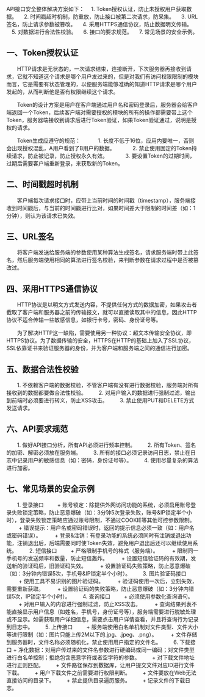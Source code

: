 API接口安全整体解决方案如下：
　1. Token授权认证，防止未授权用户获取数据。
　2. 时间戳超时机制，防重放，防止接口被第二次请求，防采集。
　3. URL签名，防止请求参数被篡改。
　4. 采用HTTPS通信协议，防止数据明文传输。
　5. 对数据进行合法性校验。
　6. 接口的要求规范。
　7. 常见场景的安全示例。

## 一、Token授权认证
　　HTTP请求是无状态的，一次请求结束，连接断开，下次服务器再接收到请求，它就不知道这个请求是哪个用户发过来的，但是对我们有访问权限限制的模块而言，它是需要有状态管理的，以便服务端能够准确的知道HTTP请求是哪个用户发起的，从而判断他是否有权限继续这个请求。  
  
　　Token的设计方案是用户在客户端通过用户名和密码登录后，服务器会给客户端返回一个Token，后续客户端对需要授权的模块的所有的操作都需要带上这个Token，服务器端接收到请求后进行Token验证，如果Token验证通过，说明是授权的请求。  

　　Token生成应遵守的规范：
　　　1. 长度不低于16位，应用内要唯一，否则会出现授权混乱，A用户看到了B用户的数据。
　　　2. 禁止使用固定的Token持续请求，防止被记录，防止授权永久有效。
　　　3. 要设置Token的过期时间，过期后需要客户端重新登录，来获取新的Token。

## 二、时间戳超时机制
　　客户端每次请求接口时，应带上当前时间的时间戳（timestamp），服务端接收到时间戳后，与当前的时间戳进行比对，如果时间差大于限制的时间差（如：1分钟），则认为该请求已失效。

## 三、URL签名
　　将客户端发送给服务端的参数使用某种算法生成签名，请求服务端时带上此签名，然后服务端使用相同的算法进行签名校验，来判断参数在请求过程中是否被篡改过。
  
## 四、采用HTTPS通信协议
　　HTTP协议是以明文方式发送内容，不提供任何方式的数据加密，如果攻击者截取了客户端和服务器之前的传输报文，就可以直接读取其中的信息，因此HTTP协议不适合传输一些敏感信息，如银行卡号，密码、身份证号等。  
   
　　为了解决HTTP这一缺陷，需要使用另一种协议：超文本传输安全协议，即HTTPS协议。为了数据传输的安全，HTTPS在HTTP的基础上加入了SSL协议，SSL依靠证书来验证服务器的身份，并为客户端和服务端之间的通信进行加密。
  
## 五、数据合法性校验
　　1. 不依赖客户端的数据校验，不管客户端有没有进行数据校验，服务端对所有接收到的数据都要做合法性校验。
　　2. 对用户输入的数据进行强制过滤，输出到前端时必须要进行转义，防止XSS攻击。
　　3. 禁止使用PUT和DELETE方式发送请求。

## 六、API要求规范
　　1. 做好API接口分析，所有API必须进行频率控制。
　　2. 所有Token、签名的加密、解密必须放在服务端。
　　3. 所有的接口必须记录访问日志，禁止在日志中记录用户的敏感信息（如：密码，身份证号等）。
　　4. 使用尽量复杂的算法进行加密。

## 七、常见场景的安全示例
　　1. 登录接口
　　  + 账号锁定：除提供外网访问功能的系统，必须启用账号登录失败锁定策略，防止恶意爆破（如：3分钟5次登录失败，账号&IP锁定半个小时），登录失败锁定策略应通过账号限制，不通过COOKIE等其他可控参数限制。
　　  + 错误提示：用户名或密码错误时，返回的提示信息必须一致（如：用户名或密码错误）。
　　  + 登录&注销：有登录功能的系统必须同时有注销或退出功能，注销退出后，后端需要同时使Token失效，避免用户退出后还可以继续使用系统。
　　2. 短信接口
　　  + 严格限制手机号的格式（服务端）。
　　  + 限制同一手机号的发送频率和数量，防止短信轰炸。
　　  + 设置短信验证码的有效期，发送新的验证码后，旧验证码失效。
　　  + 设置验证码失败策略，防止恶意爆破（如：3分钟内错误5次，手机号&IP锁定半个小时）。
　　3. 图片验证码接口
　　  + 使用工具不易识别的图片验证码。
　　  + 验证码使用一次后，立刻失效，需要重新获取。
　　  + 设置验证码的失败策略，防止恶意爆破（如：3分钟内错误5次，IP锁定半个小时）。
　　4. 查询接口
　　  + 必须使用参数化查询语句。
　　  + 对用户输入的内容进行强制过滤，防止XSS攻击。
　　  + 查询结果列表不能直接显示用户信息（如姓名，手机号，身份证号等），服务端需要进行脱敏处理或不显示。如需获取用户详细信息，需要点击用户详情查看，并且将查询行为记录到日志中。
　　5. 上传接口
　　  + 服务端使用白名单机制对文件类型、文件大小等进行限制（如：图片只能上传2M以下的.jpg、.jpeg、.png）。
　　  + 文件存储到服务器时，文件名称必须随机化，禁止使用用户指定的文件名。
　　6. 下载接口
    + 净化数据：对用户传过来的文件名参数进行硬编码或同一编码；对文件类型进行白名单控制；拒绝包含恶意字符或者空字符的参数。
　　+ 对下载文件地址进行正则匹配。
　　+ 文件路径保存到数据库，让用户提交文件对应ID进行文件下载。
　　+ 用户下载文件之前需要进行权限判断。
　　+ 文件要放在Web无法直接访问的目录下。
　　+ 禁止提供目录遍历服务。
　　+ 记录文件的下载日志。
   
